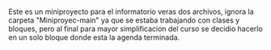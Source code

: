 Este es un miniproyecto para el informatorio veras dos archivos, ignora la carpeta "Miniproyec-main" ya que se estaba trabajando con clases y bloques, pero al final para mayor simplificacion del curso se decidio hacerlo en un solo bloque donde esta la agenda terminada.
